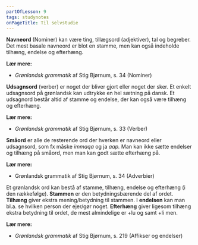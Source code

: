 ```yaml
---
partOfLesson: 9
tags: studynotes
onPageTitle: Til selvstudie
---
```


**Navneord** (Nominer) kan være ting, tillægsord (adjektiver), tal og begreber. Det mest basale navneord er blot en stamme, men kan også indeholde tilhæng, endelse og efterhæng.

**Lær mere:**
- *Grønlandsk grammatik* af Stig Bjørnum, s. 34 (Nominer)

**Udsagnsord** (verber) er noget der bliver gjort eller noget der sker. Et enkelt udsagnsord på grønlandsk kan udtrykke en hel sætning på dansk. Et udsagnord består altid af stamme og endelse, der kan også være tilhæng og efterhæng.

**Lær mere:**
- *Grønlandsk grammatik* af Stig Bjørnum, s. 33 (Verber)

**Småord** er alle de resterende ord der hverken er navneord eller udsagnsord, som fx måske *immaqa* og ja *aap.* Man kan ikke sætte endelser og tilhæng på småord, men man kan godt sætte efterhæng på.

**Lær mere:**
- Grønlandsk grammatik af Stig Bjørnum, s. 34 (Adverbier)

Et grønlandsk ord kan bestå af stamme, tilhæng, endelse og efterhæng (i den rækkefølge). **Stammen** er den betydningsbærende del af ordet. **Tilhæng** giver ekstra mening/betydning til stammen. I **endelsen** kan man bl.a. se hvilken person der ejer/gør noget. **Efterhæng** giver ligesom tilhæng ekstra betydning til ordet, de mest almindelige er +lu og samt +li men.

**Lær mere:**
- *Grønlandsk grammatik* af Stig Bjørnum, s. 219 (Affikser og endelser)